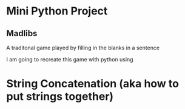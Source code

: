 # Mini Python Project

## Madlibs

A traditonal game played by filling in the blanks in a sentence

I am going to recreate this game with python using
# String Concatenation (aka how to put strings together)


